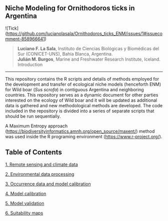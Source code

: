 
## Niche Modeling for Ornithodoros ticks in Argentina

![Tick] (https://github.com/lucianolasala/Ornithodoros_ticks_ENM/issues/1#issuecomment-858966641) 


>**Luciano F. La Sala**, Instituto de Ciencias Biológicas y Biomédicas del Sur (CONICET-UNS), Bahía Blanca, Argentina.  
**Julián M. Burgos**, Marine and Freshwater Research Institute, Iceland.  
Introduction
----------  
This repository contains the R scripts and details of methods employed for the development and transfer of ecological niche models (henceforth ENM) for Wild boar (*Sus scrofa*) in contiguous Argentina and neighboring countries.
This repository serves as a dynamic document for other parties interested on the ecology of Wild boar and it will be updated as additional data is gathered and new methodological methods are developed. 
The code included in the repository is divided into a series of separate scripts that should be run sequentially.

A Maximum Entropy approach (https://biodiversityinformatics.amnh.org/open_source/maxent/) method was used inside the R programing environment (https://www.r-project.org/).   


Table of Contents
----------

[1. Remote sensing and climate data](./GEE-raster-processing/README.md)  

[2. Environmental data processing](./Environmental_data.md)

[3. Occurrence data and model calibration](./Occurrence_data_model_calibration.md)

[4. Model calibration](./calibration/calibration.md)

[5. Model validation](./Validation/README.md)

[6. Suitability maps](./plots)


